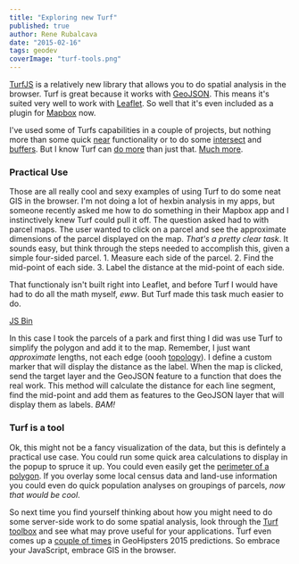 ```yaml
---
title: "Exploring new Turf"
published: true
author: Rene Rubalcava
date: "2015-02-16"
tags: geodev
coverImage: "turf-tools.png"
---
```


[TurfJS](http://turfjs.org/) is a relatively new library that allows you to do spatial analysis in the browser. Turf is great because it works with [GeoJSON](http://geojson.org/). This means it's suited very well to work with [Leaflet](http://leafletjs.com/). So well that it's even included as a plugin for [Mapbox](https://www.mapbox.com/) now.

I've used some of Turfs capabilities in a couple of projects, but nothing more than some quick [near](https://github.com/Turfjs/turf-nearest) functionality or to do some [intersect](https://github.com/Turfjs/turf-intersect) and [buffers](https://github.com/Turfjs/turf-buffer). But I know Turf can [do more](https://www.mapbox.com/blog/turf-gis-for-web-maps/) than just that. [Much more](https://www.mapbox.com/blog/playback-the-iditarod-with-turf/).

### Practical Use

Those are all really cool and sexy examples of using Turf to do some neat GIS in the browser. I'm not doing a lot of hexbin analysis in my apps, but someone recently asked me how to do something in their Mapbox app and I instinctively knew Turf could pull it off. The question asked had to with parcel maps. The user wanted to click on a parcel and see the approximate dimensions of the parcel displayed on the map. _That's a pretty clear task_. It sounds easy, but think through the steps needed to accomplish this, given a simple four-sided parcel. 1. Measure each side of the parcel. 2. Find the mid-point of each side. 3. Label the distance at the mid-point of each side.

That functionaly isn't built right into Leaflet, and before Turf I would have had to do all the math myself, _eww_. But Turf made this task much easier to do.

[JS Bin](http://jsbin.com/quqito/2/embed?js,output)


In this case I took the parcels of a park and first thing I did was use Turf to simplify the polygon and add it to the map. Remember, I just want _approximate_ lengths, not each edge (oooh [topology](http://www.gisdoctor.com/site/2012/04/10/spatial-topology-basics/)). I define a custom marker that will display the distance as the label. When the map is clicked, send the target layer and the GeoJSON feature to a function that does the real work. This method will calculate the distance for each line segment, find the mid-point and add them as features to the GeoJSON layer that will display them as labels. _BAM!_

### Turf is a tool

Ok, this might not be a fancy visualization of the data, but this is defintely a practical use case. You could run some quick area calculations to display in the popup to spruce it up. You could even easily get the [perimeter of a polygon](https://twitter.com/morganherlocker/status/566105741229305856). If you overlay some local census data and land-use information you could even do quick population analyses on groupings of parcels, _now that would be cool_.

So next time you find yourself thinking about how you might need to do some server-side work to do some spatial analysis, look through the [Turf toolbox](https://github.com/Turfjs) and see what may prove useful for your applications. Turf even comes up a [couple of times](http://geohipster.com/2014/12/27/will-hot-geo-2015-predictions-geohipster-crowd/) in GeoHipsters 2015 predictions. So embrace your JavaScript, embrace GIS in the browser.
